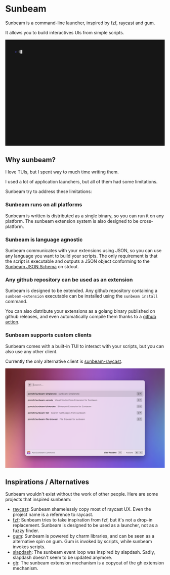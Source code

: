<div class="oranda-hide">

# Sunbeam

</div>

Sunbeam is a command-line launcher, inspired by [fzf](https://github.com/junegunn/fzf), [raycast](https://raycast.com) and [gum](https://github.com/charmbracelet/gum).

It allows you to build interactives UIs from simple scripts.

![sunbeam demo gif](./static/demo.gif)

## Why sunbeam?

I love TUIs, but I spent way to much time writing them.

I used a lot of application launchers, but all of them had some limitations.

Sunbeam try to address these limitations:

### Sunbeam runs on all platforms

Sunbeam is written is distributed as a single binary, so you can run it on any platform. The sunbeam extension system is also designed to be cross-platform.

### Sunbeam is language agnostic

Sunbeam communicates with your extensions using JSON, so you can use any language you want to build your scripts.
The only requirement is that the script is executable and outputs a JSON object conforming to the [Sunbeam JSON Schema](./schemas/page.schema.json) on stdout.

### Any github repository can be used as an extension

Sunbeam is designed to be extended. Any github repository containing a `sunbeam-extension` executable can be installed using the `sunbeam install` command.

You can also distribute your extensions as a golang binary published on github releases, and even automatically compile them thanks to a [github action](https://github.com/pomdtr/sunbeam-extension-precompile).

### Sunbeam supports custom clients

Sunbeam comes with a built-in TUI to interact with your scripts, but you can also use any other client.

Currently the only alternative client is [sunbeam-raycast](https://github.com/pomdtr/sunbeam-raycast).

![raycast integration](./static/raycast.png)

## Inspirations / Alternatives

Sunbeam wouldn't exist without the work of other people. Here are some projects that inspired sunbeam:

- [raycast](https://raycast.com): Sunbeam shamelessly copy most of raycast UX. Even the project name is a reference to raycast.
- [fzf](https://github.com/junegunn/fzf): Sunbeam tries to take inspiration from fzf, but it's not a drop-in replacement. Sunbeam is designed to be used as a launcher, not as a fuzzy finder.
- [gum](https://github.com/charmbracelet/gum): Sunbeam is powered by charm libraries, and can be seen as a alternative spin on gum. Gum is invoked by scripts, while sunbeam invokes scripts.
- [slapdash](https://slapdash.com): The sunbeam event loop was inspired by slapdash. Sadly, slapdash doesn't seem to be updated anymore.
- [gh](https://github.com/cli/cli): The sunbeam extension mechanism is a copycat of the gh extension mechanism.
